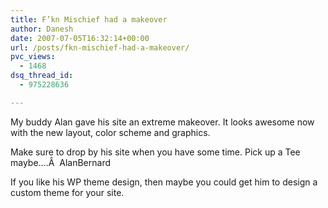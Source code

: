 ```yaml
---
title: F’kn Mischief had a makeover
author: Danesh
date: 2007-07-05T16:32:14+00:00
url: /posts/fkn-mischief-had-a-makeover/
pvc_views:
  - 1468
dsq_thread_id:
  - 975228636

---
```

My buddy Alan gave his site an extreme makeover. It looks awesome now with the new layout, color scheme and graphics.

Make sure to drop by his site when you have some time. Pick up a Tee maybe&#8230;.Â  AlanBernard

If you like his WP theme design, then maybe you could get him to design a custom theme for your site.